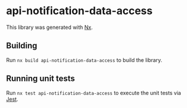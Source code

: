 # api-notification-data-access

This library was generated with [Nx](https://nx.dev).

## Building

Run `nx build api-notification-data-access` to build the library.

## Running unit tests

Run `nx test api-notification-data-access` to execute the unit tests via [Jest](https://jestjs.io).
